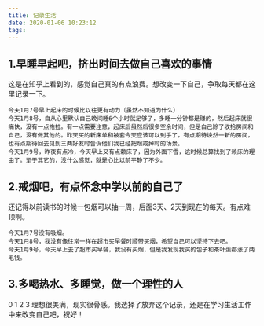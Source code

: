 ```yaml
---
title: 记录生活
date: 2020-01-06 10:23:12
tags:
---
```


## 1.早睡早起吧，挤出时间去做自己喜欢的事情

这是在知乎上看到的，感觉自己真的有点浪费。想改变一下自己，争取每天都在这里记录一下。

    今天1月7号早上起床的时候比以往更有动力（虽然不知道为什么）
    今天1月8号，自从心里默认自己晚间睡6个小时就足够了，多睡一分钟都是赚的，然后起床就很痛快，没有一点拖拉。有一点需要注意，起床后虽然后很多空余时间，但是自己除了收拾房间和自己，没有做其他的。昨天买的新床单和被套今天应该可以到手了，有点期待焕然一新的房间，也有点期待回去见到三两好友时告诉他们我已经把烟戒掉时的场景。
    今天1月9号，昨夜有点冷，今天早上又有点赖床了，因为外面下雪，这时候总算找到了赖床的理由了。至于其它的，没什么感觉，就是心比以前平静了不少。

## 2.戒烟吧，有点怀念中学以前的自己了

还记得以前读书的时候一包烟可以抽一周，后面3天、2天到现在的每天。有点难顶啊。

    今天1月7号没有吸烟。
    今天1月8号，我没有像往常一样在超市买早餐时顺带买烟，希望自己可以坚持下去吧。
    今天1月9号，今天早上去了超市买早餐，我没有买烟，但是我发现我买的包子和茶叶蛋都涨了两毛钱。

## 3.多喝热水、多睡觉，做一个理性的人
0 1 2 3
理想很美满，现实很骨感。我选择了放弃这个记录，还是在学习生活工作中来改变自己吧，祝好！